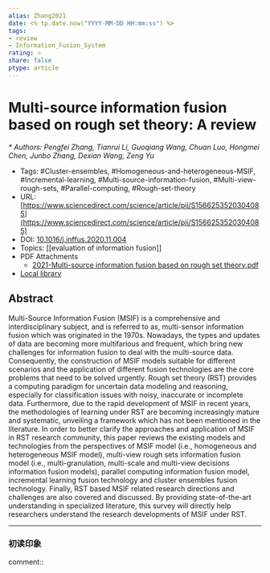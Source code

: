 ```yaml
---
alias: Zhang2021
date: <% tp.date.now("YYYY-MM-DD HH:mm:ss") %>
tags: 
- review
- Information_Fusion_System
rating: ⭐
share: false
ptype: article
---
```


# Multi-source information fusion based on rough set theory: A review
<cite>* Authors: Pengfei Zhang, Tianrui Li, Guoqiang Wang, Chuan Luo, Hongmei Chen, Junbo Zhang, Dexian Wang, Zeng Yu</cite>
* Tags: #Cluster-ensembles, #Homogeneous-and-heterogeneous-MSIF, #Incremental-learning, #Multi-source-information-fusion, #Multi-view-rough-sets, #Parallel-computing, #Rough-set-theory
* URL: [https://www.sciencedirect.com/science/article/pii/S1566253520304085](https://www.sciencedirect.com/science/article/pii/S1566253520304085)
* DOI: [10.1016/j.inffus.2020.11.004](https://doi.org/10.1016/j.inffus.2020.11.004)
* Topics: [[evaluation of information fusion]]
* PDF Attachments
	- [2021-Multi-source information fusion based on rough set theory.pdf](zotero://open-pdf/library/items/66TI6E7N)
* [Local library](zotero://select/items/1_QYI5EVIG)

## Abstract

Multi-Source Information Fusion (MSIF) is a comprehensive and interdisciplinary subject, and is referred to as, multi-sensor information fusion which was originated in the 1970s. Nowadays, the types and updates of data are becoming more multifarious and frequent, which bring new challenges for information fusion to deal with the multi-source data. Consequently, the construction of MSIF models suitable for different scenarios and the application of different fusion technologies are the core problems that need to be solved urgently. Rough set theory (RST) provides a computing paradigm for uncertain data modeling and reasoning, especially for classification issues with noisy, inaccurate or incomplete data. Furthermore, due to the rapid development of MSIF in recent years, the methodologies of learning under RST are becoming increasingly mature and systematic, unveiling a framework which has not been mentioned in the literature. In order to better clarify the approaches and application of MSIF in RST research community, this paper reviews the existing models and technologies from the perspectives of MSIF model (i.e., homogeneous and heterogeneous MSIF model), multi-view rough sets information fusion model (i.e., multi-granulation, multi-scale and multi-view decisions information fusion models), parallel computing information fusion model, incremental learning fusion technology and cluster ensembles fusion technology. Finally, RST based MSIF related research directions and challenges are also covered and discussed. By providing state-of-the-art understanding in specialized literature, this survey will directly help researchers understand the research developments of MSIF under RST.


---

### 初读印象

comment::
